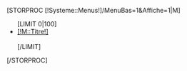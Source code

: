 [STORPROC [!Systeme::Menus!]/MenuBas=1&Affiche=1|M]
	<ul>
		[LIMIT 0|100]
			<li>
				<a href="/[!M::Url!]">[!M::Titre!]</a>
			</li>	
		[/LIMIT]
	</ul>
[/STORPROC]